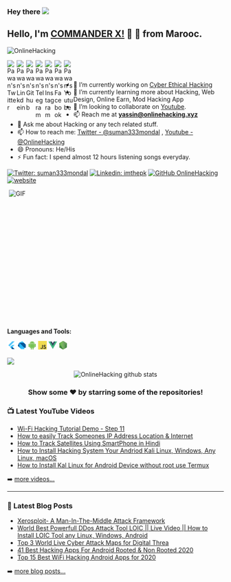 ### Hey there <img src="https://media.giphy.com/media/hvRJCLFzcasrR4ia7z/giphy.gif" width="25px">
## Hello, I'm [COMMANDER X!](https://fb.com/suman333mondal) 👋 🚀 from Marooc.

<p align="left"> <img src="https://komarev.com/ghpvc/?username=OnlineHacking&label=Views&color=blue&style=plastic" alt="OnlineHacking" /> </p>

<a href="https://twitter.com/suman333mondal">
  <img align="left" alt="Pawan's Twitter" width="22px" src="https://cdn.jsdelivr.net/npm/simple-icons@v3/icons/twitter.svg" />
</a>
<a href="https://linkedin.com/in/suman333mondal">
  <img align="left" alt="Pawan's Linkdein" width="22px" src="https://cdn.jsdelivr.net/npm/simple-icons@v3/icons/linkedin.svg" />
</a>
<a href="https://github.com/OnlineHacking">
  <img align="left" alt="Pawan's Github" width="22px" src="https://cdn.jsdelivr.net/npm/simple-icons@v3/icons/github.svg" />
</a>
<a href="https://t.me/Onlinehacking">
  <img align="left" alt="Pawan's Telegram" width="22px" src="https://cdn.jsdelivr.net/npm/simple-icons@v3/icons/telegram.svg" />
</a>
<a href="https://instagram.com/suman333mondal_/">
  <img align="left" alt="Pawan's Instagram" width="22px" src="https://cdn.jsdelivr.net/npm/simple-icons@v3/icons/instagram.svg" />
</a>
<a href="https://www.facebook.com/suman333mondal/">
  <img align="left" alt="Pawan's Facebook" width="22px" src="https://cdn.jsdelivr.net/npm/simple-icons@v3/icons/facebook.svg" />
</a>
<a href="https://www.youtube.com/OnlineHacking/">
  <img align="left" alt="Pawan's Youtube" width="22px" src="https://cdn.jsdelivr.net/npm/simple-icons@v3/icons/youtube.svg" />
</a>

<br/>
<br/>



- 🔭 I’m currently working on [Cyber Ethical Hacking](https://t.me/Yassin_Tools)
- 🌱 I’m currently learning more about Hacking, Web Design, Online Earn, Mod Hacking App
- 👯 I’m looking to collaborate on [Youtube](https://youtube.com/channel/UCzvk32HCCXLeIWzouIKgCKA).
- 📫 Reach me at **yassin@onlinehacking.xyz**
- 💬 Ask me about Hacking or any tech related stuff.
- 📫 How to reach me: [Twitter - @suman333mondal](https://twitter.com/anoymous34) , [Youtube - @OnlineHacking](https://youtube.com/channel/UCzvk32HCCXLeIWzouIKgCKA)
- 😄 Pronouns: He/His
- ⚡ Fun fact: I spend almost 12 hours listening songs everyday.

[![Twitter: suman333mondal](https://img.shields.io/twitter/follow/suman333mondal?style=social)](https://twitter.com/anoymous34)
[![Linkedin: imthepk](https://img.shields.io/badge/-suman333mondal-blue?style=flat-square&logo=Linkedin&logoColor=white&link=https://www.linkedin.com/in/suman333mondal/)](https://www.linkedin.com/in/suman333mondal/)
[![GitHub OnlineHacking](https://img.shields.io/github/followers/OnlineHacking?label=follow&style=social)](https://github.com/anoymous34)
[![website](https://img.shields.io/badge/OnlineHacking-onlinehacking.xyz-2648ff?style=flat-square&logo=google-chrome)](https://www.onlinehacking.xyz/)


 <img align="right" alt="GIF" src="https://github.com/abhisheknaiidu/abhisheknaiidu/blob/master/code.gif?raw=true" width="500" height="320" />

**Languages and Tools:**  

<code><img height="20" src="https://raw.githubusercontent.com/github/explore/80688e429a7d4ef2fca1e82350fe8e3517d3494d/topics/flutter/flutter.png"></code>
<code><img height="20" src="https://raw.githubusercontent.com/github/explore/80688e429a7d4ef2fca1e82350fe8e3517d3494d/topics/dart/dart.png"></code>
<code><img height="20" src="https://raw.githubusercontent.com/github/explore/80688e429a7d4ef2fca1e82350fe8e3517d3494d/topics/android/android.png"></code>
<code><img height="20" src="https://raw.githubusercontent.com/github/explore/80688e429a7d4ef2fca1e82350fe8e3517d3494d/topics/javascript/javascript.png"></code>
<code><img height="20" src="https://raw.githubusercontent.com/github/explore/80688e429a7d4ef2fca1e82350fe8e3517d3494d/topics/vue/vue.png"></code>
<code><img height="20" src="https://raw.githubusercontent.com/github/explore/80688e429a7d4ef2fca1e82350fe8e3517d3494d/topics/nodejs/nodejs.png"></code>    

<a href="https://github.com/OnlineHacking">
  <img align="center" src="https://github-readme-stats.vercel.app/api/top-langs/?username=OnlineHacking&theme=light&hide_langs_below=1" />
</a>
<a href="https://github.com/OnlineHacking">
 
</a>

<p align="center"> <img src="https://github-readme-stats.vercel.app/api?username=OnlineHacking&show_icons=true&theme=gotham" alt="OnlineHacking github stats" />

<div align="center">

### Show some ❤️ by starring some of the repositories!

</div>

### 📺 Latest YouTube Videos

<!-- YOUTUBE:START -->
- [Wi-Fi Hacking Tutorial Demo - Step 11](https://youtube.com/channel/UCzvk32HCCXLeIWzouIKgCKA)
- [How to easily Track Someones IP Address Location &  Internet](https://youtube.com/channel/UCzvk32HCCXLeIWzouIKgCKA)
- [How to Track Satellites Using SmartPhone in Hindi](https://youtube.com/channel/UCzvk32HCCXLeIWzouIKgCKA)
- [How to Install Hacking System Your Andriod Kali Linux, Windows, Any Linux, macOS](https://youtube.com/channel/UCzvk32HCCXLeIWzouIKgCKA)
- [How to Install Kal Linux for Android Device without root use Termux](https://youtube.com/channel/UCzvk32HCCXLeIWzouIKgCKA)
<!-- YOUTUBE:END -->

➡️ [more videos...](https://youtube.com/channel/UCzvk32HCCXLeIWzouIKgCKA)

---

### 📕 Latest Blog Posts

<!-- BLOG-POST-LIST:START -->
- [Xerosploit- A Man-In-The-Middle Attack Framework](https://yassinmaroc315.blogspot.com/?m=1)
- [World Best Powerfull DDos Attack Tool LOIC || Live Video || How to Install LOIC Tool any Linux, Windows, Android](https://yassinmaroc315.blogspot.com/?m=1)
- [Top 3 World Live Cyber Attack Maps for Digital Threa](https://dev.to/codestackr/regular-expressions-regex-crash-course-248n)
- [41 Best Hacking Apps For Android Rooted & Non Rooted 2020](https://yassinmaroc315.blogspot.com/?m=1)
- [Top 15 Best WiFi Hacking Android Apps for 2020](https://yassinmaroc315.blogspot.com/?m=1)
<!-- BLOG-POST-LIST:END -->

➡️ [more blog posts...](https://yassinmaroc315.blogspot.com/?m=1)
